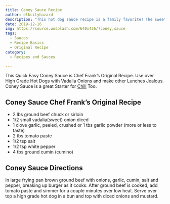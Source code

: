 ```yaml
---
title: Coney Sauce Recipe
author: elkcityhazard
description: "This hot dog sauce recipe is a family favorite! The sweet and tangy taste of Vadalia Onions with Koegel Vienna's hot dogs is a Chef Frank original."
date: 2019-12-16
img: https://source.unsplash.com/640x426/?coney,sauce
tags:
  - Sauces
  - Recipe Basics
  - Original Recipe
category: 
  - Recipes and Sauces

---
```

This Quick Easy Coney Sauce is Chef Frank&#8217;s Original Recipe. Use over High Grade Hot Dogs with Vadalia Onions and make other Lunches Jealous. Coney Sauce is a great Starter for <a href="/wordpress/institutional-recipes-for-200/quick-and-easy-chili-recipe-for-200-people/" rel="noopener noreferrer" target="_blank">Chili</a> Too.

## Coney Sauce Chef Frank&#8217;s Original Recipe

  * 2 lbs ground beef chuck or sirloin
  * 1/2 small vadalia(sweet) onion diced
  * 1 clove garlic, peeled, crushed or 1 tbs garlic powder (more or less to taste)
  * 2 tbs tomato paste
  * 1/2 tsp salt
  * 1/2 tsp white pepper
  * 4 tbs ground cumin (cumino)

## Coney Sauce Directions

In large frying pan brown ground beef with onions, garlic, cumin, salt and pepper, breaking up burger as it cooks. After ground beef is cooked, add tomato paste and simmer for a couple minutes over low heat. Serve over top a high grade hot dog in a bun and top with diced onions and mustard.